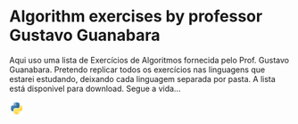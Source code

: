 # Algorithm exercises by professor Gustavo Guanabara
Aqui uso uma lista de Exercícios de Algoritmos fornecida pelo Prof. Gustavo Guanabara. Pretendo replicar todos os exercícios nas linguagens que estarei estudando, deixando cada linguagem separada por pasta. A lista está disponivel para download. Segue a vida...

<img height="26" alt="Python" src="https://raw.githubusercontent.com/devicons/devicon/master/icons/python/python-original.svg"> &nbsp;

